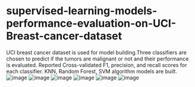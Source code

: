 # supervised-learning-models-performance-evaluation-on-UCI-Breast-cancer-dataset

UCI breast cancer dataset is used for model building.Three classifiers are chosen to predict if the tumors are malignant or not and their performance is evaluated.
Reported Cross-validated F1, precision, and recall scores for each classifier. KNN, Random Forest, SVM algorithm models are built.
![image](https://user-images.githubusercontent.com/40575189/135679659-45e62e74-8295-4b7a-864b-d6e6951052a0.png)  ![image](https://user-images.githubusercontent.com/40575189/135679710-cc2202a2-34b5-4a4f-9539-acdcc668d9f4.png)   ![image](https://user-images.githubusercontent.com/40575189/135679742-bb78b5b4-ba3d-4199-94b0-5cd4eaa22015.png)   ![image](https://user-images.githubusercontent.com/40575189/135679772-ca05e792-65ff-4c42-884e-c0e226fa901c.png)   ![image](https://user-images.githubusercontent.com/40575189/135679797-440344ae-9630-4fbc-ba1d-319dc7ee89c8.png)   ![image](https://user-images.githubusercontent.com/40575189/135679824-e5caecaa-b078-46d0-a57c-47421bcf65f4.png)




 


